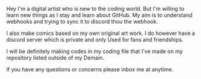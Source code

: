 Hey I'm a digital artist who is new to the coding world. But I'm willing to learn new things as I stay and learn about GitHub. My aim is to understand webhooks and trying to sync it to discord thou the webhook.

I also make comics based on my own original art work. I do however have a discord server which is private and only
Used for fans and friendships.

I will be definitely making codes in my coding file that I've made on my repository listed outside of my
Demain. 

If you have any questions or concerns please inbox me at anytime. 

<!---
RainaCrystalStar/RainaCrystalStar is a ✨ special ✨ repository because its `README.md` (this file) appears on your GitHub profile.
You can click the Preview link to take a look at your changes.
--->
